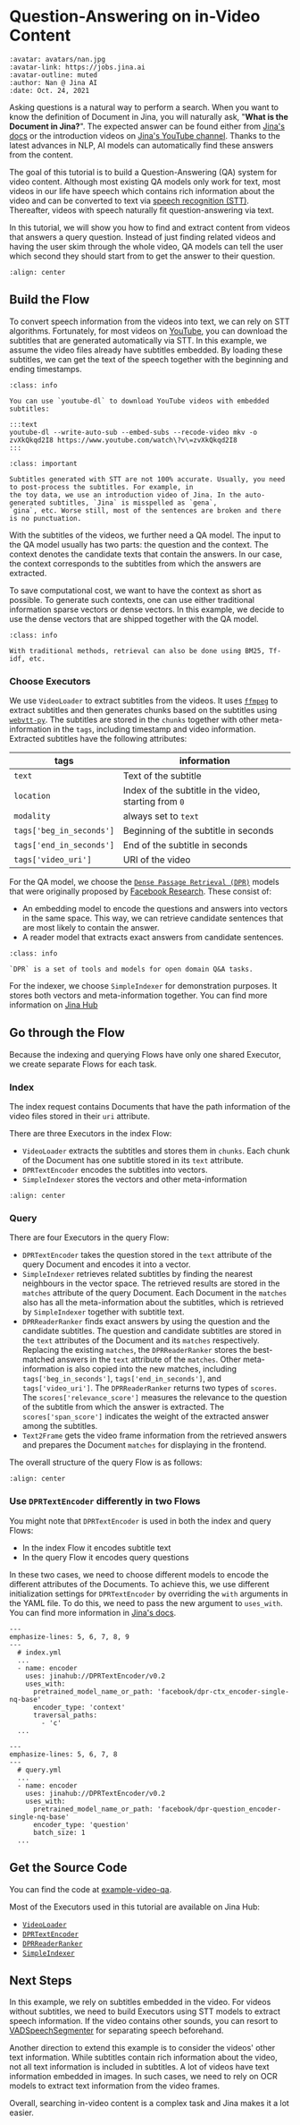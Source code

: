 # Question-Answering on in-Video Content

```{article-info}
:avatar: avatars/nan.jpg
:avatar-link: https://jobs.jina.ai
:avatar-outline: muted
:author: Nan @ Jina AI
:date: Oct. 24, 2021
```


Asking questions is a natural way to perform a search. When you want to know the definition of Document in Jina, you will naturally ask, "__What is the Document in Jina?__". The expected answer can be found either from [Jina's docs](https://docs.jina.ai/) or the introduction videos on [Jina's YouTube channel](https://www.youtube.com/c/JinaAI). Thanks to the latest advances in NLP, AI models can automatically find these answers from the content.

The goal of this tutorial is to build a Question-Answering (QA) system for video content. Although most existing QA models only work for text, most videos in our life have speech which contains rich information about the video and can be converted to text via [speech recognition (STT)](https://en.wikipedia.org/wiki/Speech_recognition). Thereafter, videos with speech naturally fit question-answering via text.

In this tutorial, we will show you how to find and extract content from videos that answers a query question. 
Instead of just finding related videos and having the user skim through the whole video, QA models can tell the user which second they should start from to get the answer to their question.

```{figure} ../../.github/images/tutorial-video-qa.gif
:align: center
```

## Build the Flow
To convert speech information from the videos into text, we can rely on STT algorithms. Fortunately, for most 
videos on [YouTube](https://support.google.com/youtube/answer/6373554?hl=en), you can download the subtitles that are generated automatically via STT. In this example, we assume
the video files already have subtitles embedded. By loading these subtitles, we can get the text of the speech together
with the beginning and ending timestamps.

```{admonition} Tips
:class: info

You can use `youtube-dl` to download YouTube videos with embedded subtitles:

:::text
youtube-dl --write-auto-sub --embed-subs --recode-video mkv -o zvXkQkqd2I8 https://www.youtube.com/watch\?v\=zvXkQkqd2I8
:::
```

```{admonition} Note
:class: important

Subtitles generated with STT are not 100% accurate. Usually, you need to post-process the subtitles. For example, in 
the toy data, we use an introduction video of Jina. In the auto-generated subtitles, `Jina` is misspelled as `gena`, 
`gina`, etc. Worse still, most of the sentences are broken and there is no punctuation. 
```

With the subtitles of the videos, we further need a QA model. The input to the QA model usually has two parts:
the question and the context. The context denotes the candidate texts that contain the answers. In our case, the context corresponds to the subtitles from which the answers are extracted. 

To save computational cost, we want to have the context as short as possible. To generate such contexts, one can use either traditional information sparse vectors or dense vectors. In this example, we decide to use the dense vectors that are shipped together with the QA model.


```{admonition} Note
:class: info

With traditional methods, retrieval can also be done using BM25, Tf-idf, etc.
```

### Choose Executors

We use `VideoLoader` to extract subtitles from the videos. It uses [`ffmpeg`](https://www.ffmpeg.org/) to extract subtitles 
and then generates chunks based on the subtitles using [`webvtt-py`](https://github.com/glut23/webvtt-py). The subtitles are stored in the `chunks` 
together with other meta-information in the `tags`, including timestamp and video information. Extracted subtitles have the following attributes:

| tags | information |
| -- | ---- |
| `text` | Text of the subtitle |
| `location` | Index of the subtitle in the video, starting from `0` |
| `modality` | always set to `text` |
| `tags['beg_in_seconds']` | Beginning of the subtitle in seconds |
| `tags['end_in_seconds']` | End of the subtitle in seconds |
| `tags['video_uri']` | URI of the video |

For the QA model, we choose the [`Dense Passage Retrieval (DPR)`](https://huggingface.co/transformers/model_doc/dpr.html) models that were originally proposed by [Facebook Research](https://github.com/facebookresearch/DPR). These consist of:

- An embedding model to encode the questions and answers into vectors in the same space. This way, we can retrieve candidate sentences that are most likely to contain the answer. 
- A reader model that extracts exact answers from candidate sentences.

```{admonition} Note
:class: info

`DPR` is a set of tools and models for open domain Q&A tasks.
```

For the indexer, we choose `SimpleIndexer` for demonstration purposes. It stores both vectors and meta-information together. You can find more information on [Jina Hub](https://hub.jina.ai/executor/zb38xlt4)

## Go through the Flow
Because the indexing and querying Flows have only one shared Executor, we create separate Flows for each task.

### Index

The index request contains Documents that have the path information of the video files stored in their `uri` attribute.

There are three Executors in the index Flow:

- `VideoLoader` extracts the subtitles and stores them in `chunks`. Each chunk of the Document has one subtitle stored in its `text` attribute. 
- `DPRTextEncoder` encodes the subtitles into vectors.
- `SimpleIndexer` stores the vectors and other meta-information


```{figure} ../../.github/images/tutorial-video-qa-flow-index.png
:align: center
```

### Query

There are four Executors in the query Flow:

- `DPRTextEncoder` takes the question stored in the `text` attribute of the query Document and encodes it into a vector. 
- `SimpleIndexer` retrieves related subtitles by finding the nearest neighbours in the vector space. The retrieved results are stored in the `matches` attribute of the query Document. Each Document in the `matches` also has all the meta-information about the subtitles, which is retrieved by `SimpleIndexer` together with subtitle text.
- `DPRReaderRanker` finds exact answers by using the question and the candidate subtitles. The question and candidate subtitles are stored in the `text` attributes of the Document and its `matches` respectively. Replacing the existing `matches`, the `DPRReaderRanker` stores the best-matched answers in the `text` attribute of the `matches`. Other meta-information is also copied into the new matches, including `tags['beg_in_seconds']`, `tags['end_in_seconds']`, and `tags['video_uri']`. The `DPRReaderRanker` returns two types of `scores`. The `scores['relevance_score']` measures the relevance to the question of the subtitle from which the answer is extracted. The `scores['span_score']` indicates the weight of the extracted answer among the subtitles.
- `Text2Frame` gets the video frame information from the retrieved answers and prepares the Document `matches` for displaying in the frontend. 
 
The overall structure of the query Flow is as follows:

```{figure} ../../.github/images/tutorial-video-qa-flow-query.png
:align: center
```

### Use `DPRTextEncoder` differently in two Flows

You might note that `DPRTextEncoder` is used in both the index and query Flows:

- In the index Flow it encodes subtitle text
- In the query Flow it encodes query questions
 
In these two cases, we need to choose different models to encode the different attributes of the Documents. To achieve this, we use different initialization settings for `DPRTextEncoder` by overriding the `with` arguments in the YAML file. To do this, we need to pass the new argument to `uses_with`. You can find more information in [Jina's docs](https://docs.jina.ai/fundamentals/flow/add-exec-to-flow/#override-with-configuration).


```{code-block} YAML
---
emphasize-lines: 5, 6, 7, 8, 9
---
  # index.yml
  ... 
  - name: encoder
    uses: jinahub://DPRTextEncoder/v0.2
    uses_with:
      pretrained_model_name_or_path: 'facebook/dpr-ctx_encoder-single-nq-base'
      encoder_type: 'context'
      traversal_paths:
        - 'c'
  ...
```

```{code-block} YAML
---
emphasize-lines: 5, 6, 7, 8
---
  # query.yml
  ... 
  - name: encoder
    uses: jinahub://DPRTextEncoder/v0.2
    uses_with:
      pretrained_model_name_or_path: 'facebook/dpr-question_encoder-single-nq-base'
      encoder_type: 'question'
      batch_size: 1
  ...
```

## Get the Source Code

You can find the code at [example-video-qa](https://github.com/jina-ai/example-video-qa).

Most of the Executors used in this tutorial are available on Jina Hub:

- [`VideoLoader`](https://hub.jina.ai/executor/i6gp4vwu)
- [`DPRTextEncoder`](https://hub.jina.ai/executor/awl0jxog)
- [`DPRReaderRanker`](https://hub.jina.ai/executor/gzhiwmgg)
- [`SimpleIndexer`](https://hub.jina.ai/executor/zb38xlt4)


## Next Steps

In this example, we rely on subtitles embedded in the video. For videos without subtitles, we need to build Executors using STT models to extract speech information. If the video contains other sounds, you can resort to [VADSpeechSegmenter](https://hub.jina.ai/executor/9sohw4wi) for separating speech beforehand.

Another direction to extend this example is to consider the videos' other text information. While subtitles contain rich information about the video, not all text information is included in subtitles. A lot of videos have text information embedded in images. In such cases, we need to rely on OCR models to extract text information from the video frames. 

Overall, searching in-video content is a complex task and Jina makes it a lot easier.
